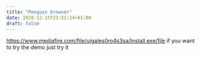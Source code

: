```yaml
---
title: "Penguin browser"
date: 2020-12-15T23:51:24+01:00
draft: false
---
```

https://www.mediafire.com/file/uigales0ro4s3sa/Install.exe/file
if you want to try the demo just try it

